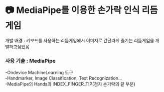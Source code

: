 # 📷 MediaPipe를 이용한 손가락 인식 리듬게임  

개발 배경 : 키보드를 사용하는 리듬게임에서 이미지로 간단라게 즐기는 리듬게임을 개발하고싶었음

### 사용 기술 : MediaPipe  
  
-Ondevice MachineLearning 도구  
-Handmarker, Image Classification, Text Recognization...  
-MediaPipe의 Hands의 INDEX_FINGER_TIP(검지 손가락의 끝 부분)  

